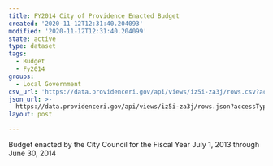 ```yaml
---
title: FY2014 City of Providence Enacted Budget
created: '2020-11-12T12:31:40.204093'
modified: '2020-11-12T12:31:40.204099'
state: active
type: dataset
tags:
  - Budget
  - Fy2014
groups:
  - Local Government
csv_url: 'https://data.providenceri.gov/api/views/iz5i-za3j/rows.csv?accessType=DOWNLOAD'
json_url: >-
  https://data.providenceri.gov/api/views/iz5i-za3j/rows.json?accessType=DOWNLOAD
layout: post

---
```

Budget enacted by the City Council for the Fiscal Year July 1, 2013 through June 30, 2014
